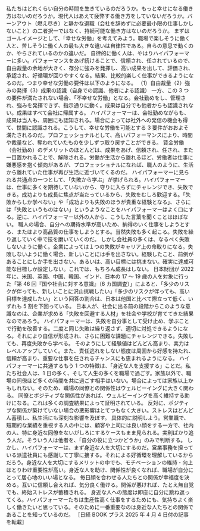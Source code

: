 ###

私たちはどれくらい自分の時間を生きているのだろうか。もっと幸せになる働き方はないのだろうか。現代人はあえて疲弊する働き方をしていないだろうか。バーンアウト（燃え尽き）と静かな退職（会社を辞めずに必要最小限の仕事しかしないこと）の二者択一ではなく、持続可能な働き方はないのだろうか。
まずはゴールイメージとして、「幸せな労働」を考えてみよう。職場で楽しそうに働く人と、苦しそうに働く人の最も大きな違いは自律性である。自らの意思で動くのか、やらされているのかの違いだ。
自律的に働く人は、やはりハイパフォーマーに多い。パフォーマンスをあげ続けることで、信頼され、任されているので、自由裁量の余地が大きく、存分に強みを発揮し、高い成果を出して、評価され、承認され、好循環が回りやすくなる。結果、比較的楽しく仕事ができるようになるのだ。つまり幸せな労働の要件は以下のようになる。
（1）自由裁量（2）強みの発揮（3）成果の認識（自身での認識、他者による認識）
一方、この 3 つの要件が満たされない場合、「不幸せな労働」となる。会社勤めをし、管理され、強みを発揮できず、指示通りに動く。成果は自分でも他者からも認識されない。成果はすべて会社に帰属する。
ハイパフォーマーは、会社勤めながらも、成果は当人も、周囲にも認知される。場合によっては社外への発信の機会も得て、世間に認識される。こうして、幸せな労働を可能とする 3 要件がおおよそ満たされるのだ。プロフェッショナルとして、高いパフォーマンスにより、時間や裁量など、奪われていたものを少しずつ取り戻すことができる。
賃金労働（会社勤め）のデメリットのほとんどは、成果をあげ、信頼され、任され、また一目置かれることで、解除される。労働が生活から離れるほど、労働者は仕事に嫌悪感を抱く傾向があるが、プロフェッショナルになれば、職人のように、生活から離れていた仕事が再び生活に近づいてくるのだ。
ハイパフォーマーに見られる共通点の一つとして、「失敗から学ぶ」が挙げられる。ハイパフォーマーは、仕事に多くを期待していないから、守りに入らずにチャレンジでき、失敗できる。成功よりも成長に焦点が当たっているから、失敗をむしろ歓迎する。「失敗からしか学べない」や「成功よりも失敗のほうが貴重な経験となる」、さらには「失敗というものはない」というようなことをハイパフォーマーはよく口にする。逆に、ハイパフォーマー以外の人から、こうした言葉を聞くことはほぼない。
職人の場合、自分への期待水準が高いため、納得のいく仕事をしようとする、またはより高品質の仕事をしようとする。当然失敗も多く起こる。失敗を繰り返していく中で技を磨いていくのだ。
しかし会社員の多くは、なるべく失敗しないように働く。企業によっては１つの失敗がキャリア上の命取りになる。失敗しないように働く場合、新しいことには手を出さない。経験したこと、前例があることにしか手を出さない。あるいは、高い目標には挑まない。確実に達成可能な目標しか設定しない。これでは、もちろん成長はしない。
日本財団が 2022 年に、米国、英国、中国、韓国、インド、日本の 17 ～ 19 歳の人を対象に行った「第 46 回『国や社会に対する意識』（6 カ国調査）」によると、「多少のリスクが伴っても、新しいことに沢山挑戦したい」「多少のリスクが伴っても、高い目標を達成したい」という回答の割合は、日本は他国と比べて際立って低く、いずれも 5 割を下回っている。
日本人が、社会に出る前の段階からこのような意識なのは、企業が求める「失敗を回避する人材」を社会や学校が育ててきた結果なのであろう。
ハイパフォーマーは、失敗を自分事として受け止め、学ぶことで行動を改善する。二度と同じ失敗は繰り返さず、適切に対処できるようになる。それにより自信が形成され、さらに困難な課題にチャレンジできる。失敗しても、再度失敗から学べる。
そのようにして経験値はどんどん高まり、実力はレベルアップしていく。また、責任逃れをしない態度は周囲から好感を持たれ、信頼が高まり、重要な仕事を任されるチャンスにも恵まれるようになる。
ハイパフォーマーに共通するもう 1 つの特徴は、「身近な人を支援する」ことだ。私たち社会人は、1 日の多く、そして人生の多くを職場で過ごす。家族以外で、職場の同僚ほど多くの時間を共に過ごす相手はいない。場合によっては家族以上かもしれない。そのため、職場の同僚との関係性はウェルビーイングに大きく関わる。
同僚とポジティブな関係性があれば、ウェルビーイングを高く維持する助けになる。これは多くの調査結果によって証明されている。
反対に、ポジティブな関係が築けていない場合の悪影響はとてつもなく大きい。ストレスはどんどん蓄積し、私生活にも深刻な影響を及ぼす。
具体的に説明しよう。営業職で、短期的な業績を重視する人の中には、顧客や上司には良い顔をする一方で、社内の人、特に身近な同僚をないがしろにするケースもまま見られる。実利ばかり追う人だ。そういう人は他者を、「自分の役に立つかどうか」のみで判断する。
しかし、ハイパフォーマーは、まず身近な人を大切にするのだ。営業事務を担っている派遣社員にも感謝して丁寧に接する。それによる好循環を理解しているからだろう。身近な人を大切にするメリットの中でも、モチベーションの維持・向上はとりわけ重要性が高い。身近な人を助け、関係性が良くなれば、職場が自分にとって居心地のいい場となる。
毎日顔を合わせる人たちとの関係が幸福度を決める。互いに信頼し合えれば、気分良く働ける。関係が悪ければ、たとえ無自覚でも、終始ストレスが蓄積される。
身近な人への態度は即座に自分に跳ね返ってくる。ハイパフォーマーたちは生産性高く仕事をするためにも、気持ちよく楽しく働きたいと思っている。そのために一番重要なのは身近な人たちとの関係であることを知っているのだ。
［日経 BOOK プラス 2025 年 4 月 4 日付の記事を転載］
